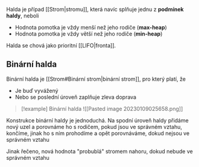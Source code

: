 Halda je případ [[Strom|stromu]], která navíc splňuje jednu z **podmínek haldy**, neboli
- Hodnota pomotka je vždy menší než jeho rodiče (**max-heap**)
- Hodnota pomotka je vždy větší než jeho rodiče (**min-heap**)

Halda se chová jako prioritní [[LIFO|fronta]].

## Binární halda
Binární halda je [[Strom#Binární strom|binární strom]],  pro který platí, že
- Je buď vyvážený
- Nebo se poslední úroveň zaplňuje zleva doprava

>[!example] Binární halda
>![[Pasted image 20230109025658.png]]

Konstrukce binární haldy je jednoduchá. Na spodní úroveň haldy přidáme nový uzel a porovnáme ho s rodičem, pokud jsou ve správném vztahu, končíme, jinak ho s ním prohodíme a opět porovnáváme, dokud nejsou ve správném vztahu

Jinak řečeno, nová hodnota "probublá" stromem nahoru, dokud nebude ve správném vztahu